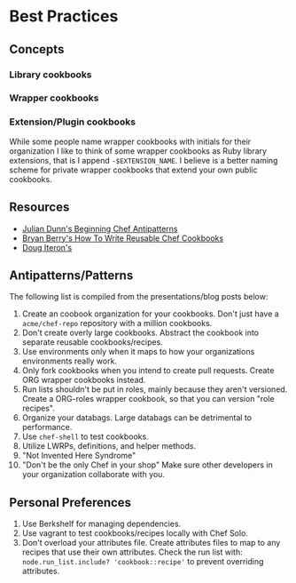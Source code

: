 # Best Practices
## Concepts
### Library cookbooks
### Wrapper cookbooks
### Extension/Plugin cookbooks
While some people name wrapper cookbooks with initials for their organization I like to think of some wrapper cookbooks as Ruby library extensions, that is I append `-$EXTENSION_NAME`. I believe is a better naming scheme for private wrapper cookbooks that extend your own public cookbooks.

## Resources
* [Julian Dunn's Beginning Chef Antipatterns](http://www.opscode.com/blog/chefconf-talks/beginning-chef-antipatterns-julian-dunn/)
* [Bryan Berry's How To Write Reusable Chef Cookbooks](http://devopsanywhere.blogspot.com/2012/11/how-to-write-reusable-chef-cookbooks.html)
* [Doug Iteron's](http://dougireton.com/blog/2013/02/16/chef-cookbook-anti-patterns/)

## Antipatterns/Patterns
The following list is compiled from the presentations/blog posts below:

1. Create an coobook organization for your cookbooks. Don't just have a `acme/chef-repo` repository with a million cookbooks.
2. Don't create overly large cookbooks. Abstract the cookbook into separate reusable cookbooks/recipes.
3. Use environments only when it maps to how your organizations environments really work.
4. Only fork cookbooks when you intend to create pull requests. Create ORG wrapper cookbooks instead.
5. Run lists shouldn't be put in roles, mainly because they aren't versioned. Create a ORG-roles wrapper
cookbook, so that you can version "role recipes".
6. Organize your databags. Large databags can be detrimental to performance.
7. Use `chef-shell` to test cookbooks.
8. Utilize LWRPs, definitions, and helper methods.
9. "Not Invented Here Syndrome"
10. "Don't be the only Chef in your shop" Make sure other developers in your organization collaborate with you.

## Personal Preferences
1. Use Berkshelf for managing dependencies.
2. Use vagrant to test cookbooks/recipes locally with Chef Solo.
3. Don't overload your attributes file. Create attributes files to map to any recipes that use their own attributes.
Check the run list with: `node.run_list.include? 'cookbook::recipe'` to prevent overriding attributes.
